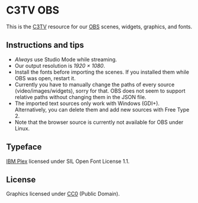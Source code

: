 # C3TV OBS
This is the [C3TV](http://c3tv.de) resource for our [OBS](https://obsproject.com) scenes, widgets, graphics, and fonts.

## Instructions and tips
* _Always_ use Studio Mode while streaming.
* Our output resolution is _1920 × 1080_.
* Install the fonts before importing the scenes. If you installed them while OBS was open, restart it.
* Currently you have to manually change the paths of every source (video/images/widgets), sorry for that. OBS does not seem to support relative paths without changing them in the JSON file.
* The imported text sources only work with Windows (GDI+). Alternatively, you can delete them and add new sources with Free Type 2.
* Note that the browser source is currently not available for OBS under Linux.

## Typeface
[IBM Plex](https://ibm.github.io/type/) licensed under SIL Open Font License 1.1.

## License
Graphics licensed under [CC0](https://creativecommons.org/publicdomain/zero/1.0/deed) (Public Domain).
